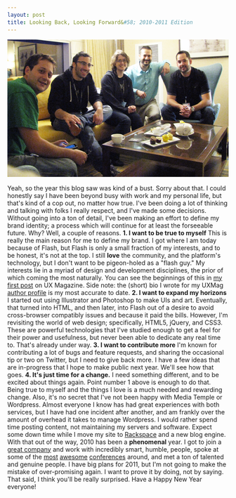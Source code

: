 ```yaml
---
layout: post
title: Looking Back, Looking Forward&#58; 2010-2011 Edition
---
```


<p style="text-align: center;"><a href="/images/litlTeamPostMaxAwards.png"><img class="posterous_download_image" title="litlTeamPostMaxAwards" src="/images/litlTeamPostMaxAwards.png" alt="Litl Team, post Max Award victory" width="530" height="313" /></a></p>
<p>Yeah, so the year this blog saw was kind of a bust. Sorry about that. I could honestly say I have been beyond busy with work and my personal life, but that's kind of a cop out, no matter how true. I've been doing a lot of thinking and talking with folks I really respect, and I've made some decisions. Without going into a ton of detail, I've been making an effort to define my brand identity; a process which will continue for at least the forseeable future. Why? Well, a couple of reasons.<!--more--> <strong>1. I want to be true to myself</strong> This is really the main reason for me to define my brand. I got where I am today because of Flash, but Flash is only a small fraction of my interests, and to be honest, it's not at the top. I still <strong>love</strong> the community, and the platform's technology, but I don't want to be pigeon-holed as a "flash guy." My interests lie in a myriad of design and development disciplines, the prior of which coming the most naturally. You can see the beginnings of this in <a href="http://www.uxmag.com/design/is-multiscreen-enough-why-write-once-shouldnt-be-the-goal">my first post</a> on UX Magazine.  Side note: the (short) bio I wrote for my UXMag <a href="http://www.uxmag.com/authors/kevin-suttle">author profile</a> is my most accurate to date.   <strong>2. I want to expand my horizons</strong> I started out using Illustrator and Photoshop to make UIs and art. Eventually, that turned into HTML, and then later, into Flash out of a desire to avoid cross-browser compatibly issues and because it paid the bills. However, I'm revisiting the world of web design; specifically, HTML5, jQuery, and CSS3. These are powerful technologies that I've studied enough to get a feel for their power and usefulness, but never been able to dedicate any real time to. That's already under way.  <strong>3. I want to contribute more</strong> I'm known for contributing a lot of bugs and feature requests, and sharing the occasional tip or two on Twitter, but I need to give back more. I have a few ideas that are in-progress that I hope to make public next year. We'll see how that goes.  <strong>4. It's just time for a change.</strong> I need something different, and to be excited about things again. Point number 1 above is enough to do that. Being true to myself and the things I love is a much needed and rewarding change.  Also, it's no secret that I've not been happy with Media Temple or Wordpress. Almost everyone I know has had great experiences with both services, but I have had one incident after another, and am frankly over the amount of overhead it takes to manage Wordpress. I would rather spend time posting content, not maintaining my servers and software. Expect some down time while I move my site to <a href="http://rackspacecloud.com">Rackspace</a> and a new blog engine.  With that out of the way, 2010 has been a <strong>phenomenal</strong> year. I got to join a <a href="http://litl.com">great company</a> and work with incredibly smart, humble, people, spoke at some of the <a href="http://flashandthecity.com">most</a> <a href="http://fitc.ca/sf">awesome</a> <a href="http://www.fitc.ca/events/about/?event=117">conferences</a> around, and met a ton of talented and genuine people.  I have big plans for 2011, but I'm not going to make the mistake of over-promising again. I want to prove it by doing, not by saying. That said, I think you'll be really surprised.  Have a Happy New Year everyone!</p>